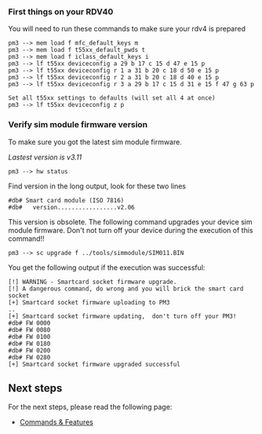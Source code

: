 ### First things on your RDV40
You will need to run these commands to make sure your rdv4 is prepared
```
pm3 --> mem load f mfc_default_keys m
pm3 --> mem load f t55xx_default_pwds t
pm3 --> mem load f iclass_default_keys i
pm3 --> lf t55xx deviceconfig a 29 b 17 c 15 d 47 e 15 p
pm3 --> lf t55xx deviceconfig r 1 a 31 b 20 c 18 d 50 e 15 p
pm3 --> lf t55xx deviceconfig r 2 a 31 b 20 c 18 d 40 e 15 p
pm3 --> lf t55xx deviceconfig r 3 a 29 b 17 c 15 d 31 e 15 f 47 g 63 p

Set all t55xx settings to defaults (will set all 4 at once)
pm3 --> lf t55xx deviceconfig z p
```

### Verify sim module firmware version

To make sure you got the latest sim module firmware.

_Lastest version is v3.11_

```
pm3 --> hw status
```

Find version in the long output,  look for these two lines

```
#db# Smart card module (ISO 7816)
#db#   version.................v2.06
```

This version is obsolete. The following command upgrades your device sim module firmware.
Don't not turn off your device during the execution of this command!!

```
pm3 --> sc upgrade f ../tools/simmodule/SIM011.BIN 
```

You get the following output if the execution was successful:

```
[!] WARNING - Smartcard socket firmware upgrade.
[!] A dangerous command, do wrong and you will brick the smart card socket
[+] Smartcard socket firmware uploading to PM3
..
[+] Smartcard socket firmware updating,  don't turn off your PM3!
#db# FW 0000
#db# FW 0080
#db# FW 0100
#db# FW 0180
#db# FW 0200
#db# FW 0280
[+] Smartcard socket firmware upgraded successful        
```

## Next steps

For the next steps, please read the following page:

* [Commands & Features](/doc/md/Use_of_Proxmark/3_Commands-and-Features.md)
 
